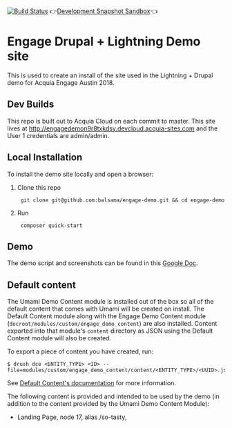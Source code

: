 [![Build Status](https://travis-ci.org/balsama/engage-demo.svg?branch=master)](https://travis-ci.org/balsama/engage-demo)
👉[Development Snapshot Sandbox](http://engagedemon9r8txkdsy.devcloud.acquia-sites.com/AH_VIEW)👈
# Engage Drupal + Lightning Demo site

This is used to create an install of the site used in the Lightning + Drupal
demo for Acquia Engage Austin 2018.

## Dev Builds
This repo is built out to Acquia Cloud on each commit to master. This site lives
at http://engagedemon9r8txkdsy.devcloud.acquia-sites.com and the User 1
credentials are admin/admin.  

## Local Installation
To install the demo site locally and open a browser:

1. Clone this repo

        git clone git@github.com:balsama/engage-demo.git && cd engage-demo

2. Run

        composer quick-start

## Demo
The demo script and screenshots can be found in this [Google Doc][demo_script].
        
## Default content
The Umami Demo Content module is installed out of the box so all of the default
content that comes with Umami will be created on install. The Default Content
module along with the Engage Demo Content module
(`docroot/modules/custom/engage_demo_content`) are also installed. Content
exported into that module's `content` directory as JSON using the Default
Content module will also be created.

To export a piece of content you have created, run:

    $ drush dce <ENTITY_TYPE> <ID> --file=modules/custom/engage_demo_content/content/<ENTITY_TYPE>/<UUID>.json
    
See [Default Content's documentation][default_content_documentation] for more information.

The following content is provided and intended to be used by the demo (in
addition to the content provided by the Umami Demo Content Module):

- Landing Page, node 17, alias /so-tasty, 

[default_content_documentation]: https://www.drupal.org/docs/8/modules/default-content "Documentation on using the Default Content Drupal module"
[demo_script]: https://docs.google.com/document/d/1MxBCYkDar-fAVjm8hOgwmPQpoWchOw-V_yHFeqWD7Ns/edit?usp=sharing "Acquia Engage 2018 Simplicity Demo"
